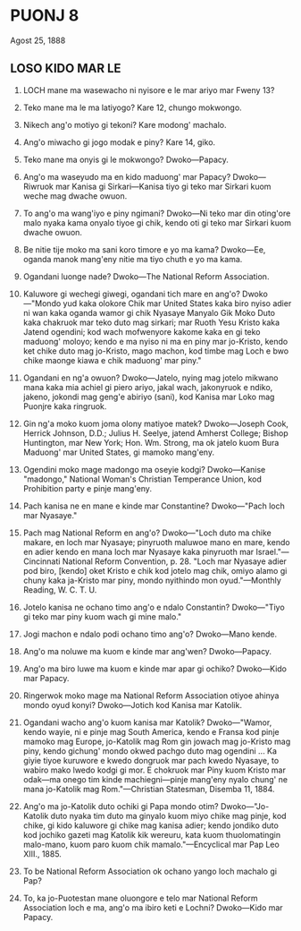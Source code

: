 # PUONJ 8
Agost 25, 1888

## LOSO KIDO MAR LE

1. LOCH mane ma wasewacho ni nyisore e le mar ariyo mar Fweny 13?

2. Teko mane ma le ma latiyogo? Kare 12, chungo mokwongo.

3. Nikech ang'o motiyo gi tekoni? Kare modong' machalo.

4. Ang'o miwacho gi jogo modak e piny? Kare 14, giko.

5. Teko mane ma onyis gi le mokwongo? Dwoko—Papacy.

6. Ang'o ma waseyudo ma en kido maduong' mar Papacy? Dwoko—Riwruok mar Kanisa gi Sirkari—Kanisa tiyo gi teko mar Sirkari kuom weche mag dwache owuon.

7. To ang'o ma wang'iyo e piny ngimani? Dwoko—Ni teko mar din oting'ore malo nyaka kama onyalo tiyoe gi chik, kendo oti gi teko mar Sirkari kuom dwache owuon.

8. Be nitie tije moko ma sani koro timore e yo ma kama? Dwoko—Ee, oganda manok mang'eny nitie ma tiyo chuth e yo ma kama.

9. Ogandani luonge nade? Dwoko—The National Reform Association.

10. Kaluwore gi wechegi giwegi, ogandani tich mare en ang'o? Dwoko—"Mondo yud kaka olokore Chik mar United States kaka biro nyiso adier ni wan kaka oganda wamor gi chik Nyasaye Manyalo Gik Moko Duto kaka chakruok mar teko duto mag sirkari; mar Ruoth Yesu Kristo kaka Jatend ogendini; kod wach mofwenyore kakome kaka en gi teko maduong' moloyo; kendo e ma nyiso ni ma en piny mar jo-Kristo, kendo ket chike duto mag jo-Kristo, mago machon, kod timbe mag Loch e bwo chike maonge kiawa e chik maduong' mar piny."

11. Ogandani en ng'a owuon? Dwoko—Jatelo, nying mag jotelo mikwano mana kaka mia achiel gi piero ariyo, jakal wach, jakonyruok e ndiko, jakeno, jokondi mag geng'e abiriyo (sani), kod Kanisa mar Loko mag Puonjre kaka ringruok.

12. Gin ng'a moko kuom joma olony matiyoe matek? Dwoko—Joseph Cook, Herrick Johnson, D.D.; Julius H. Seelye, jatend Amherst College; Bishop Huntington, mar New York; Hon. Wm. Strong, ma ok jatelo kuom Bura Maduong' mar United States, gi mamoko mang'eny.

13. Ogendini moko mage madongo ma oseyie kodgi? Dwoko—Kanise "madongo," National Woman's Christian Temperance Union, kod Prohibition party e pinje mang'eny.

14. Pach kanisa ne en mane e kinde mar Constantine? Dwoko—"Pach loch mar Nyasaye."

15. Pach mag National Reform en ang'o? Dwoko—"Loch duto ma chike makare, en loch mar Nyasaye; pinyruoth maluwoe mano en mare, kendo en adier kendo en mana loch mar Nyasaye kaka pinyruoth mar Israel."—Cincinnati National Reform Convention, p. 28. "Loch mar Nyasaye adier pod biro, [kendo] oket Kristo e chik kod jotelo mag chik, omiyo alamo gi chuny kaka ja-Kristo mar piny, mondo nyithindo mon oyud."—Monthly Reading, W. C. T. U.

16. Jotelo kanisa ne ochano timo ang'o e ndalo Constantin? Dwoko—"Tiyo gi teko mar piny kuom wach gi mine malo."

17. Jogi machon e ndalo podi ochano timo ang'o? Dwoko—Mano kende.

18. Ang'o ma noluwe ma kuom e kinde mar ang'wen? Dwoko—Papacy.

19. Ang'o ma biro luwe ma kuom e kinde mar apar gi ochiko? Dwoko—Kido mar Papacy.

20. Ringerwok moko mage ma National Reform Association otiyoe ahinya mondo oyud konyi? Dwoko—Jotich kod Kanisa mar Katolik.

21. Ogandani wacho ang'o kuom kanisa mar Katolik? Dwoko—"Wamor, kendo wayie, ni e pinje mag South America, kendo e Fransa kod pinje mamoko mag Europe, jo-Katolik mag Rom gin jowach mag jo-Kristo mag piny, kendo gichung' mondo okwed pachgo duto mag ogendini ... Ka giyie tiyoe kuruwore e kwedo dongruok mar pach kwedo Nyasaye, to wabiro mako lwedo kodgi gi mor. E chokruok mar Piny kuom Kristo mar odak—ma onego tim kinde machiegni—pinje mang'eny nyalo chung' ne mana jo-Katolik mag Rom."—Christian Statesman, Disemba 11, 1884.

22. Ang'o ma jo-Katolik duto ochiki gi Papa mondo otim? Dwoko—"Jo-Katolik duto nyaka tim duto ma ginyalo kuom miyo chike mag pinje, kod chike, gi kido kaluwore gi chike mag kanisa adier; kendo jondiko duto kod jochiko gazeti mag Katolik kik wereuru, kata kuom thuolomatingin malo-mano, kuom paro kuom chik mamalo."—Encyclical mar Pap Leo XIII., 1885.

23. To be National Reform Association ok ochano yango loch machalo gi Pap?

24. To, ka jo-Puotestan mane oluongore e telo mar National Reform Association loch e ma, ang'o ma ibiro keti e Lochni? Dwoko—Kido mar Papacy.